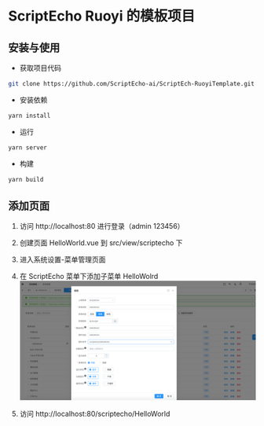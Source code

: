 # ScriptEcho Ruoyi 的模板项目

## 安装与使用

- 获取项目代码

```bash
git clone https://github.com/ScriptEcho-ai/ScriptEch-RuoyiTemplate.git
```

- 安装依赖

```bash
yarn install

```

- 运行

```bash
yarn server
```

- 构建

```bash
yarn build
```

## 添加页面

1. 访问 http://localhost:80 进行登录（admin 123456）

2. 创建页面 HelloWorld.vue 到 src/view/scriptecho 下

3. 进入系统设置-菜单管理页面

4. 在 ScriptEcho 菜单下添加子菜单 HelloWolrd ![alt text](image-1.png)

5. 访问 http://localhost:80/scriptecho/HelloWorld
